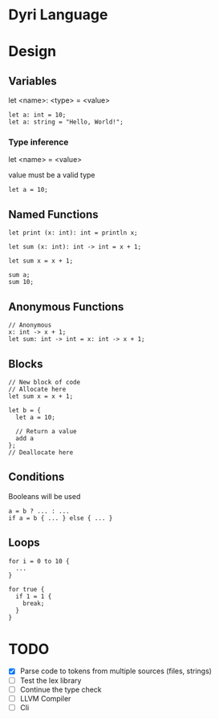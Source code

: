 # Dyri Language

# Design

## Variables

let \<name\>: \<type\> = \<value\>

```Dyri
let a: int = 10;
let a: string = "Hello, World!";
```

### Type inference

let \<name\> = \<value\>

value must be a valid type

```Dyri
let a = 10;
```

## Named Functions

```Dyri
let print (x: int): int = println x;

let sum (x: int): int -> int = x + 1;

let sum x = x + 1;

sum a;
sum 10;
```

## Anonymous Functions

```Dyri
// Anonymous
x: int -> x + 1;
let sum: int -> int = x: int -> x + 1;
```

## Blocks

```Dyri
// New block of code
// Allocate here
let sum x = x + 1;

let b = {
  let a = 10;

  // Return a value
  add a
};
// Deallocate here
```

## Conditions

Booleans will be used

```Dyri
a = b ? ... : ...
if a = b { ... } else { ... }
```

## Loops

```Dyri
for i = 0 to 10 {
  ...
}

for true {
  if 1 = 1 {
    break;
  }
}
```

# TODO

- [x] Parse code to tokens from multiple sources (files, strings)
- [ ] Test the lex library
- [ ] Continue the type check
- [ ] LLVM Compiler
- [ ] Cli
